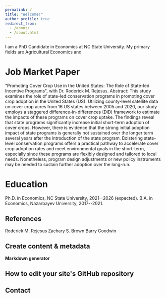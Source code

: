 ```yaml
---
permalink: /
title: "Welcome!"
author_profile: true
redirect_from: 
  - /about/
  - /about.html
---
```


I am a PhD Candidate in Economics at NC State University. My primary fields are Agricultural Economics and 

Job Market Paper
======
"Promoting Cover Crop Use in the United States: The Role of State-led Incentive Programs", with Dr. Roderick M. Rejesus. 
Abstract:
This study examines the role of state-led conservation programs in promoting cover crop
adoption in the United States (US). Utilizing county-level satellite data on cover crop acres from
16 US states between 2005 and 2020, our study employs a staggered difference-in-differences
(DiD) framework to estimate the impacts of these programs on cover crop uptake. The findings
reveal that state programs significantly increase initial short-term adoption of cover crops.
However, there is evidence that the strong initial adoption impact of state programs is generally
not sustained over the longer term several years after the introduction of the state program.
Bolstering state-level conservation programs offers a practical pathway to accelerate cover crop
adoption rates and meet environmental goals in the short-term, especially since these programs
are flexibly designed and tailored to local needs. Nonetheless, program design adjustments or
new policy instruments may be needed to sustain further adoption over the long-run.


Education
======
Ph.D. in Economics, NC State University, 2021--2026 (expected).
B.A. in Economics, Nazarbayev University, 2017--2021.


References
------
Roderick M. Rejesus
Zachary S. Brown
Barry Goodwin

Create content & metadata
------


**Markdown generator**



How to edit your site's GitHub repository
------


Contact
------

